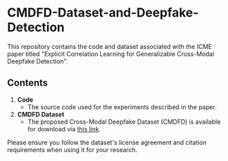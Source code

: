 # CMDFD-Dataset-and-Deepfake-Detection

This repository contains the code and dataset associated with the ICME paper titled "Explicit Correlation Learning for Generalizable Cross-Modal Deepfake Detection".

## Contents

1. **Code**
   - The source code used for the experiments described in the paper. 
2. **CMDFD Dataset**
   - The proposed Cross-Modal Deepfake Dataset (CMDFD) is available for download via [this link](https://drive.google.com/drive/folders/198w2kdRmf64lrELJ2H1df66PFJmb64DG). 

Please ensure you follow the dataset's license agreement and citation requirements when using it for your research. 

